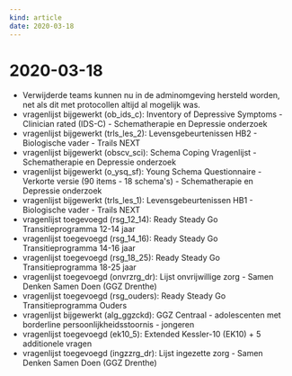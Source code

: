 ```yaml
---
kind: article
date: 2020-03-18
---
```


# 2020-03-18


* Verwijderde teams kunnen nu in de adminomgeving hersteld worden, net als dit met protocollen altijd al mogelijk was.
* vragenlijst bijgewerkt (ob_ids_c): Inventory of Depressive Symptoms - Clinician rated (IDS-C) - Schematherapie en Depressie onderzoek
* vragenlijst bijgewerkt (trls_les_2): Levensgebeurtenissen HB2 - Biologische vader - Trails NEXT
* vragenlijst bijgewerkt (obscv_sci): Schema Coping Vragenlijst - Schematherapie en Depressie onderzoek
* vragenlijst bijgewerkt (o_ysq_sf): Young Schema Questionnaire - Verkorte versie (90 items - 18 schema's) - Schematherapie en Depressie onderzoek
* vragenlijst bijgewerkt (trls_les_1): Levensgebeurtenissen HB1 - Biologische vader - Trails NEXT
* vragenlijst toegevoegd (rsg_12_14): Ready Steady Go Transitieprogramma 12-14 jaar
* vragenlijst toegevoegd (rsg_14_16): Ready Steady Go Transitieprogramma 14-16 jaar
* vragenlijst toegevoegd (rsg_18_25): Ready Steady Go Transitieprogramma 18-25 jaar
* vragenlijst toegevoegd (onvrzrg_dr): Lijst onvrijwillige zorg - Samen Denken Samen Doen (GGZ Drenthe)
* vragenlijst toegevoegd (rsg_ouders): Ready Steady Go Transitieprogramma Ouders
* vragenlijst bijgewerkt (alg_ggzckd): GGZ Centraal - adolescenten met borderline persoonlijkheidsstoornis - jongeren
* vragenlijst toegevoegd (ek10_5): Extended Kessler-10 (EK10) + 5 additionele vragen
* vragenlijst toegevoegd (ingzzrg_dr): Lijst ingezette zorg - Samen Denken Samen Doen (GGZ Drenthe)
